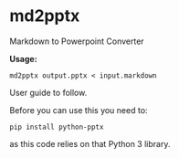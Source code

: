 # md2pptx
Markdown to Powerpoint Converter

**Usage:**

  `md2pptx output.pptx < input.markdown`

User guide to follow.

Before you can use this you need to:

  `pip install python-pptx`

as this code relies on that Python 3 library.
